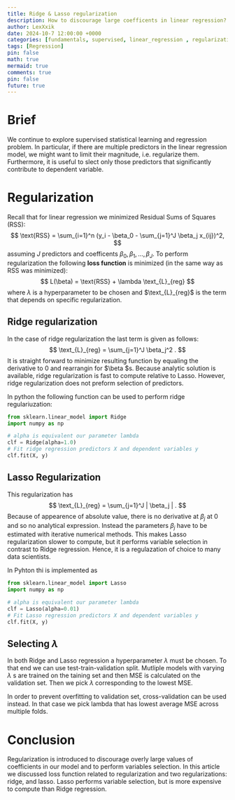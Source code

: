 ```yaml
---
title: Ridge & Lasso regularization
description: How to discourage large coefficents in linear regression? How to perform variable selection? These questions are answered in this article.
author: LexXxik
date: 2024-10-7 12:00:00 +0000
categories: [fundamentals, supervised, linear_regression , regularization, cross-validation]
tags: [Regression]
pin: false
math: true
mermaid: true
comments: true
pin: false
future: true
---
```


# Brief
We continue to explore supervised statistical learning and regression problem. In particular, if there are multiple predictors in the linear regression model, we might want to limit their magnitude, i.e. regularize them. Furthermore, it is useful to slect only those predictors that significantly contribute to dependent variable.

# Regularization
Recall that for linear regression we minimized Residual Sums of Squares (RSS):
$$
\text{RSS} = \sum_{i=1}^n (y_i - \beta_0 - \sum_{j=1}^J \beta_j x_{ij})^2,
$$
assuming $J$ predictors and coefficents $\beta_0, \beta_1, \ldots , \beta_J$. To perform regularization the following **loss function** is minimized (in the same way as RSS was minimized):
$$
L(\beta) = \text{RSS} + \lambda \text_{L}_{reg}
$$
where $\lambda$ is a hyperparameter to be chosen and $\text_{L}_{reg}$ is the term that depends on specific regularization.

## Ridge regularization
In the case of ridge regularization the last term is given as follows:
$$
\text_{L}_{reg} = \sum_{j=1}^J \beta_j^2 .
$$
It is straight forward to minimize resulting function by equaling the derivative to 0 and rearrangin for $\beta $s. Because analytic solution is available, ridge regularization is fast to compute relative to Lasso. However, ridge regularization does not preform selection of predictors.

In python the following function can be used to perform ridge regulariuzation: 
```python
from sklearn.linear_model import Ridge
import numpy as np

# alpha is equivalent our parameter lambda
clf = Ridge(alpha=1.0)
# Fit ridge regression predictors X and dependent variables y
clf.fit(X, y)
```
## Lasso Regularization
This regularization has
$$
\text_{L}_{reg} = \sum_{j=1}^J | \beta_j | .
$$
Because of appearence of absolute value, there is no derivative at $\beta_j$ at 0 and so no analytical expression. Instead the parameters $\beta_j$ have to be estimated with iterative numerical methods. This makes Lasso regularization slower to compute, but it performs variable selection in contrast to Ridge regression. Hence, it is a regulazation of choice to many data scientists. 

In Pyhton thi is implemented as
```python
from sklearn.linear_model import Lasso
import numpy as np

# alpha is equivalent our parameter lambda
clf = Lasso(alpha=0.01)
# Fit Lasso regression predictors X and dependent variables y
clf.fit(X, y)
```
## Selecting $\lambda$
In both Ridge and Lasso regression a hyperparameter $\lambda$ must be chosen. To that end we can use test-train-validation split. Mutliple models with varying $\lambda$ s are trained on the taining set and then MSE is calculated on the validation set. Then we pick $\lambda$ corresponding to the lowest MSE.

In order to prevent overfitting to validation set, cross-validation can be used instead. In that case we pick lambda that has lowest average MSE across multiple folds.
# Conclusion
Regularization is introduced to discourage overly large values of coefficients in our model and to perform variables selection. In this article we discussed loss function related to regularization and two regularizations: ridge, and lasso. Lasso performs variable selection, but is more expensive to compute than Ridge regression. 